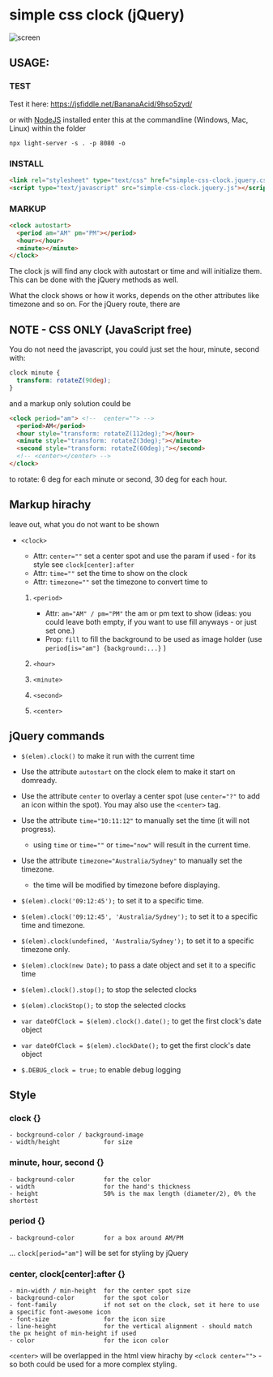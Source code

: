 # simple css clock  (jQuery)


![screen](https://user-images.githubusercontent.com/1894723/50827062-c628b480-133d-11e9-921f-1959abb9225e.png)

## USAGE:

### TEST
Test it here: https://jsfiddle.net/BananaAcid/9hso5zyd/

or with [NodeJS](https://nodejs.org/) installed enter this at the commandline (Windows, Mac, Linux) within the folder
```shell
npx light-server -s . -p 8080 -o
```

### INSTALL

```html
<link rel="stylesheet" type="text/css" href="simple-css-clock.jquery.css">
<script type="text/javascript" src="simple-css-clock.jquery.js"></script>
```

### MARKUP
```html
<clock autostart>
  <period am="AM" pm="PM"></period>
  <hour></hour>
  <minute></minute>
</clock>
```

The clock js will find any clock with autostart or time and will initialize them. This can be done with the jQuery methods as well.

What the clock shows or how it works, depends on the other attributes like timezone and so on. For the jQuery route, there are 



## NOTE - CSS ONLY (JavaScript free)
 You do not need the javascript, you could just set the hour, minute, second with:
```css
clock minute {
  transform: rotateZ(90deg);
}
```
and a markup only solution could be
```html
<clock period="am"> <!--  center=""> -->
  <period>AM</period>
  <hour style="transform: rotateZ(112deg);"></hour>
  <minute style="transform: rotateZ(3deg);"></minute>
  <second style="transform: rotateZ(60deg);"></second>
  <!-- <center></center> -->
</clock>
```
to rotate: 6 deg for each minute or second, 30 deg for each hour.

## Markup hirachy
leave out, what you do not want to be shown
- `<clock>`
    + Attr: `center=""`         set a center spot and use the param if used - for its  style see `clock[center]:after`
    + Attr: `time=""`           set the time to show on the clock
    + Attr: `timezone=""`       set the timezone to convert time to

	1. `<period>`
	    + Attr: `am="AM" / pm="PM"`           the am or pm text to show (ideas: you could leave both empty, if you want to use fill anyways - or just set one.)
	    + Prop: `fill`              to fill the background to be used as image holder (use `period[is="am"] {background:...}` )

	2. `<hour>`
	3. `<minute>`
	4. `<second>`
	5. `<center>`

## jQuery commands
- `$(elem).clock()` to make it run with the current time
- Use the attribute `autostart` on the clock elem to make it start on domready. 
- Use the attribute `center` to overlay a center spot (use `center="?"` to add an icon within the spot). You may also use the `<center>` tag.
- Use the attribute `time="10:11:12"` to manually set the time (it will not progress).
   - using `time` or `time=""` or `time="now"` will result in the current time.
- Use the attribute `timezone="Australia/Sydney"` to manually set the timezone.
   - the time will be modified by timezone before displaying.

- `$(elem).clock('09:12:45');` to set it to a specific time.
- `$(elem).clock('09:12:45', 'Australia/Sydney');` to set it to a specific time and timezone.
- `$(elem).clock(undefined, 'Australia/Sydney');` to set it to a specific timezone only.
- `$(elem).clock(new Date);`   to pass a date object and set it to a specific time

- `$(elem).clock().stop();` to stop the selected clocks
- `$(elem).clockStop();`    to stop the selected clocks

- `var dateOfClock = $(elem).clock().date();`  to get the first clock's date object
- `var dateOfClock = $(elem).clockDate();`     to get the first clock's date object

- `$.DEBUG_clock = true;` to enable debug logging

## Style

### clock {}

    - bockground-color / background-image
    - width/height            for size
 
### minute, hour, second {}

    - background-color        for the color
    - width                   for the hand's thickness
    - height                  50% is the max length (diameter/2), 0% the shortest

### period {}

    - background-color        for a box around AM/PM

... `clock[period="am"]` will be set for styling by jQuery

### center, clock[center]:after {}

    - min-width / min-height  for the center spot size
    - background-color        for the spot color
    - font-family             if not set on the clock, set it here to use a specific font-awesome icon
    - font-size               for the icon size
    - line-height             for the vertical alignment - should match the px height of min-height if used
    - color                   for the icon color

`<center>` will be overlapped in the html view hirachy by `<clock center="">` - so both could be used for a more complex styling.
